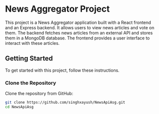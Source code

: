 # News Aggregator Project

This project is a News Aggregator application built with a React frontend and an Express backend. It allows users to view news articles and vote on them. The backend fetches news articles from an external API and stores them in a MongoDB database. The frontend provides a user interface to interact with these articles.

## Getting Started
To get started with this project, follow these instructions.


### Clone the Repository
Clone the repository from GitHub:

```bash
git clone https://github.com/singhxayush/NewsApiAsg.git
cd NewsApiAsg
